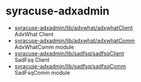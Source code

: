 # syracuse-adxadmin

* [syracuse-adxadmin/lib/adxwhat/adxwhatClient](lib/adxwhat/adxwhatClient.md)  
  AdxWhat Client  
* [syracuse-adxadmin/lib/adxwhat/adxwhatComm](lib/adxwhat/adxwhatComm.md)  
  AdxWhatComm module
* [syracuse-adxadmin/lib/sadfsq/sadfsqClient](lib/sadfsq/sadfsqClient.md)  
  SadFsq Client  
* [syracuse-adxadmin/lib/sadfsq/sadfsqComm](lib/sadfsq/sadfsqComm.md)  
  SadFsqComm module
